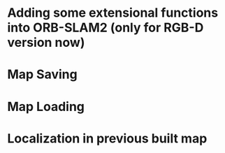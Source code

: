 # Adding some extensional functions into ORB-SLAM2 (only for RGB-D version now)

# Map Saving
# Map Loading
# Localization in previous built map



